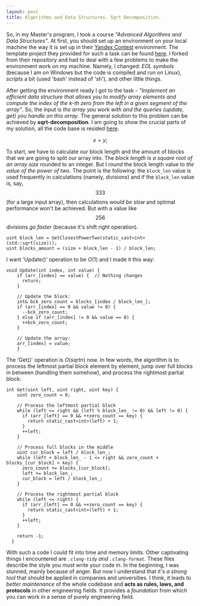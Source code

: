 ```yaml
---
layout: post
title: Algorithms and Data Structures. Sqrt Decomposition.
---
```


So, in my Master's program, I took a course *"Advanced Algorithms and Data Structures"*. At first, you should set up an environment on your local machine the way it is set up in their [Yandex Contest](https://contest.yandex.com/) environment. The template project they provided for such a task can be found [here](https://github.com/vityaman-edu/algocont). I forked from their repository and had to deal with a few problems to make the environment work on my machine. Namely, I changed: *EOL symbols* (because I am on Windows but the code is compiled and run on Linux), *scripts* a bit (used 'bash' instead of 'sh'), and other little things.

After getting the environment ready I got to the task - *"Implement an efficient data structure that allows you to modify array elements and compute the index of the k-th zero from the left in a given segment of the array"*. So, the input is *the array you work with and the queries (update, get) you handle on this array*. The general solution to this problem can be achieved by **sqrt-decomposition**. I am going to show the crucial parts of my solution, all the code base is resided [here](https://github.com/chetter14/algocont/tree/labs).

$$ x = y; $$

To start, we have to calculate our block length and the amount of blocks that we are going to split our array into. The *block length is a square root of an array size* rounded to an integer. But I *round* the block length value to *the value of the power of two*. The point is the following: the `block_len` value is used frequently in calculations (namely, divisions) and if the `block_len` value is, say, $$333$$ (for a large input array), then calculations *would be slow* and optimal performance won't be achieved. But with a value like $$256$$ divisions *go faster* (because it's shift right operation).
```
uint block_len = GetClosestPowerTwo(static_cast<int>(std::sqrt(size)));
uint blocks_amount = (size + block_len - 1) / block_len;
```

I want 'Update()' operation to be $O(1)$ and I made it this way:
```
void Update(int index, int value) {
	if (arr_[index] == value) {  // Nothing changes
	  return;
	}

	// Update the block:
	int& bck_zero_count = blocks_[index / block_len_];
	if (arr_[index] == 0 && value != 0) {
	  --bck_zero_count;
	} else if (arr_[index] != 0 && value == 0) {
	  ++bck_zero_count;
	}

	// Update the array:
	arr_[index] = value;
	}
```

The 'Get()' operation is $O(sqrt{n})$ now. In few words, the algorithm is to process the leftmost partial block element by element, jump over full blocks in between (handling them somehow), and process the rightmost partial block:
```
int Get(uint left, uint right, uint key) {
    uint zero_count = 0;

    // Process the leftmost partial block
    while (left <= right && (left % block_len_ != 0) && left != 0) {
      if (arr_[left] == 0 && ++zero_count == key) {
        return static_cast<int>(left) + 1;
      }
      ++left;
    }

    // Process full blocks in the middle
    uint cur_block = left / block_len_;
    while (left + block_len_ - 1 <= right && zero_count + blocks_[cur_block] < key) {
      zero_count += blocks_[cur_block];
      left += block_len_;
      cur_block = left / block_len_;
    }

    // Process the rightmost partial block
    while (left <= right) {
      if (arr_[left] == 0 && ++zero_count == key) {
        return static_cast<int>(left) + 1;
      }
      ++left;
    }

    return -1;
  }
```

With such a code I could fit into time and memory limits. Other captivating things I encountered are *`.clang-tidy` and `.clang-format`*. These files describe the style you must write your code in. In the beginning, I was stunned, mainly because of anger. But now I understand that it's *a strong tool* that should be applied in companies and universities. I think, it leads to *better maintenance* of the whole codebase and **acts as rules, laws, and protocols** in other engineering fields. It provides a *foundation* from which you can work in a sense of purely engineering field. 
